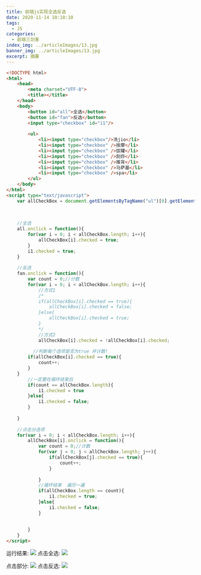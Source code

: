 ```yaml
---
title: 前端js实现全选反选
date: 2020-11-14 10:10:10
tags:
  - JS
categories:
  - 前端三剑客
index_img: ../articleImages/13.jpg
banner_img: ../articleImages/13.jpg
excerpt: 摘要
---
```

<meta name="referrer" content="no-referrer"/>

```html
<!DOCTYPE html>
<html>
	<head>
		<meta charset="UTF-8">
		<title></title>
	</head>
	<body>
		<button id="all">全选</button>
		<button id="fan">反选</button>
		<input type="checkbox" id="i1"/>
		
		<ul>
			<li><input type="checkbox"/>洗jio</li>
			<li><input type="checkbox" />按摩</li>
			<li><input type="checkbox" />拔罐</li>
			<li><input type="checkbox" />刮痧</li>
			<li><input type="checkbox" />推背</li>
			<li><input type="checkbox" />马萨基</li>
			<li><input type="checkbox" />spa</li>
		</ul>
	</body>
</html>
<script type="text/javascript">
	var allCheckBox = document.getElementsByTagName("ul")[0].getElementsByTagName("input");
	
	
	
	//全选
	all.onclick = function(){
		for(var i = 0; i < allCheckBox.length; i++){
			allCheckBox[i].checked = true;
		}
		i1.checked = true;
	}
	
	//反选
	fan.onclick = function(){
		var count = 0;//计数
		for(var i = 0; i < allCheckBox.length; i++){
			//方式1
			/*
			if(allCheckBox[i].checked == true){
				allCheckBox[i].checked = false;
			}else{
				allCheckBox[i].checked = true;
			}
			*/
			//方式2
			allCheckBox[i].checked = !allCheckBox[i].checked;
		  
		  //判断每个选项是否为true 并计数!
		if(allCheckBox[i].checked == true){
			count++;
		}
	}
		//一定要在循环结束后
		if(count == allCheckBox.length){
			i1.checked = true
		}else{
			i1.checked = false;
		}
		
	}
	
	//点击分选项
	for(var i = 0; i < allCheckBox.length; i++){
		allCheckBox[i].onclick = function(){
			var count = 0;//计数
			for(var j = 0; j < allCheckBox.length; j++){
				if(allCheckBox[j].checked == true){
					count++;
				}
				
			}
			//循环结束  遍历一遍
			if(allCheckBox.length == count){
				i1.checked = true;
			}else{
				i1.checked = false;
			}
			
			
		}
	}
</script>

```
运行结果:
![](https://img-blog.csdnimg.cn/d2ba6bb3b7b24884924a5aab810a4ee3.png)
点击全选:
![](https://img-blog.csdnimg.cn/fd832a5b6b69411fbe5152972f3df494.png)

点击部分:
![](https://img-blog.csdnimg.cn/2bb4a197fb7f47bc8ce58149b235c5b6.png)
点击反选:
![](https://img-blog.csdnimg.cn/db3d733d664143259d07e42debf02832.png)

